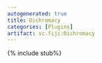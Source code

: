 ```yaml
---
autogenerated: true
title: Dichromacy
categories: [Plugins]
artifact: sc.fiji:Dichromacy
---
```


{% include stub%}



